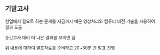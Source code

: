 ## **기말고사** 

현업에서 필요로 하는 문제를 지금까지 배운 영상처리와 컴퓨터 비전 기술을 사용하여 결과 도출

중간고사 대비 더 나은 결과를 보이면 됨

위 내용에 대하여 발표자료를 준비하고 20~30분 간 발표 진행

